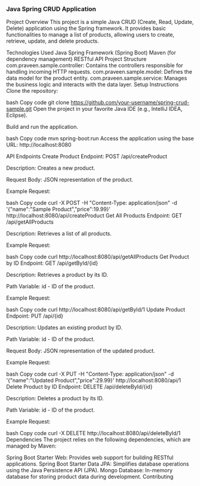 <h3><b>Java Spring CRUD Application</b></h3>
Project Overview
This project is a simple Java CRUD (Create, Read, Update, Delete) application using the Spring framework. It provides basic functionalities to manage a list of products, allowing users to create, retrieve, update, and delete products.

Technologies Used
Java
Spring Framework (Spring Boot)
Maven (for dependency management)
RESTful API
Project Structure
com.praveen.sample.controller: Contains the controllers responsible for handling incoming HTTP requests.
com.praveen.sample.model: Defines the data model for the product entity.
com.praveen.sample.service: Manages the business logic and interacts with the data layer.
Setup Instructions
Clone the repository:

bash
Copy code
git clone https://github.com/your-username/spring-crud-sample.git
Open the project in your favorite Java IDE (e.g., IntelliJ IDEA, Eclipse).

Build and run the application.

bash
Copy code
mvn spring-boot:run
Access the application using the base URL: http://localhost:8080

API Endpoints
Create Product
Endpoint: POST /api/createProduct

Description: Creates a new product.

Request Body: JSON representation of the product.

Example Request:

bash
Copy code
curl -X POST -H "Content-Type: application/json" -d '{"name":"Sample Product","price":19.99}' http://localhost:8080/api/createProduct
Get All Products
Endpoint: GET /api/getAllProducts

Description: Retrieves a list of all products.

Example Request:

bash
Copy code
curl http://localhost:8080/api/getAllProducts
Get Product by ID
Endpoint: GET /api/getById/{id}

Description: Retrieves a product by its ID.

Path Variable: id - ID of the product.

Example Request:

bash
Copy code
curl http://localhost:8080/api/getById/1
Update Product
Endpoint: PUT /api/{id}

Description: Updates an existing product by ID.

Path Variable: id - ID of the product.

Request Body: JSON representation of the updated product.

Example Request:

bash
Copy code
curl -X PUT -H "Content-Type: application/json" -d '{"name":"Updated Product","price":29.99}' http://localhost:8080/api/1
Delete Product by ID
Endpoint: DELETE /api/deleteById/{id}

Description: Deletes a product by its ID.

Path Variable: id - ID of the product.

Example Request:

bash
Copy code
curl -X DELETE http://localhost:8080/api/deleteById/1
Dependencies
The project relies on the following dependencies, which are managed by Maven:

Spring Boot Starter Web: Provides web support for building RESTful applications.
Spring Boot Starter Data JPA: Simplifies database operations using the Java Persistence API (JPA).
Mongo Database: In-memory database for storing product data during development.
Contributing
 
